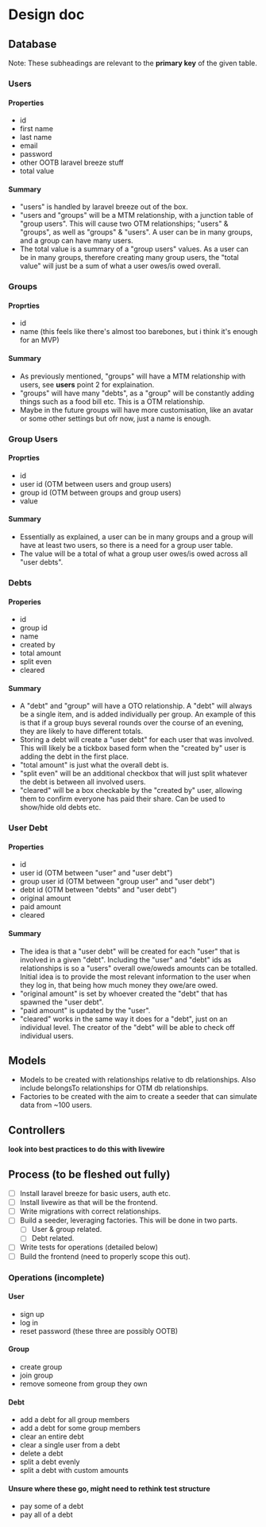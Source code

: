 
# Design doc

## Database

Note: These subheadings are relevant to the **primary key** of the given table. 
### Users
#### Properties
- id
- first name
- last name
- email
- password
- other OOTB laravel breeze stuff
- total value

#### Summary
- "users" is handled by laravel breeze out of the box.
- "users and "groups" will be a MTM relationship, with a junction table of "group users". This will cause two OTM relationships; "users" & "groups", as well as "groups" & "users". A user can be in many groups, and a group can have many users.
- The total value is a summary of a "group users" values. As a user can be in many groups, therefore creating many group users, the "total value" will just be a sum of what a user owes/is owed overall.

### Groups
#### Proprties
- id
- name
  (this feels like there's almost too barebones, but i think it's enough for an MVP)
  
#### Summary
- As previously mentioned, "groups" will have a MTM relationship with users, see **users** point 2 for explaination.
- "groups" will have many "debts", as a "group" will be constantly adding things such as a food bill etc. This is a OTM relationship.
- Maybe in the future groups will have more customisation, like an avatar or some other settings but ofr now, just a name is enough. 

### Group Users
#### Proprties
- id
- user id (OTM between users and group users)
- group id (OTM between groups and group users)
- value

#### Summary
- Essentially as explained, a user can be in many groups and a group will have at least two users, so there is a need for a group user table.
- The value will be a total of what a group user owes/is owed across all "user debts".
  
### Debts
#### Properies
- id
- group id
- name 
- created by 
- total amount 
- split even 
- cleared 
  
#### Summary
- A "debt" and "group" will have a OTO relationship. A "debt" will always be a single item, and is added individually per group. An example of this is that if a group buys several rounds over the course of an evening, they are likely to have different totals.
- Storing a debt will create a "user debt" for each user that was involved. This will likely be a tickbox based form when the "created by" user is adding the debt in the first place.
- "total amount" is just what the overall debt is.
- "split even" will be an additional checkbox that will just split whatever the debt is between all involved users.
- "cleared" will be a box checkable by the "created by" user, allowing them to confirm everyone has paid their share. Can be used to show/hide old debts etc.

### User Debt
#### Properties
- id
- user id (OTM between "user" and "user debt")
- group user id (OTM between "group user" and "user debt")
- debt id (OTM between "debts" and "user debt")
- original amount
- paid amount
- cleared 

#### Summary
- The idea is that a "user debt" will be created for each "user" that is involved in a given "debt". Including the "user" and "debt" ids as relationships is so a "users" overall owe/oweds amounts can be totalled. Initial idea is to provide the most relevant information to the user when they log in, that being how much money they owe/are owed.
- "original amount" is set by whoever created the "debt" that has spawned the "user debt".
- "paid amount" is updated by the "user".
- "cleared" works in the same way it does for a "debt", just on an individual level. The creator of the "debt" will be able to check off individual users.

## Models
- Models to be created with relationships relative to db relationships. Also include belongsTo relationships for OTM db relationships.
- Factories to be created with the aim to create a seeder that can simulate data from ~100 users.

## Controllers
**look into best practices to do this with livewire**

## Process (to be fleshed out fully)
- [ ] Install laravel breeze for basic users, auth etc.
- [ ] Install livewire as that will be the frontend.
- [ ] Write migrations with correct relationships.
- [ ] Build a seeder, leveraging factories. This will be done in two parts.
    - [ ] User & group related. 
    - [ ] Debt related.
- [ ] Write tests for operations (detailed below)
- [ ] Build the frontend (need to properly scope this out).

### Operations (incomplete)
#### User
- sign up
- log in
- reset password (these three are possibly OOTB)

#### Group
- create group
- join group
- remove someone from group they own

#### Debt
- add a debt for all group members
- add a debt for some group members
- clear an entire debt
- clear a single user from a debt
- delete a debt
- split a debt evenly
- split a debt with custom amounts

#### Unsure where these go, might need to rethink test structure
- pay some of a debt
- pay all of a debt
  

